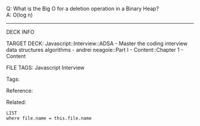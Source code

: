 Q: What is the Big O for a deletion operation in a Binary Heap?  
A: O(log n)
<!--ID: 1690027054502-->

---

DECK INFO

TARGET DECK: Javascript::Interview::ADSA - Master the coding interview data structures algorithms - andrei neagoie::Part I - Content::Chapter 1 - Content

FILE TAGS: Javascript Interview

Tags:

Reference:

Related:

```dataview
LIST
where file.name = this.file.name
```
